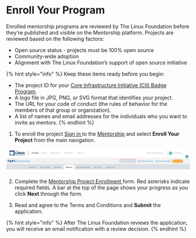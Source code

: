 # Enroll Your Program

Enrolled mentorship programs are reviewed by The Linux Foundation before they're published and visible on the Mentorship platform. Projects are reviewed based on the following factors: 

* Open source status - projects must be 100% open source 
* Community-wide adoption
* Alignment with The Linux Foundation’s support of open source initiative 

{% hint style="info" %}
Keep these items ready before you begin:

* The project ID for your [Core Infrastructure Initiative \(CII\) Badge Program](https://www.coreinfrastructure.org/programs/badge-program/).
* A logo file in JPG, PNG, or SVG format that identifies your project.
* The URL for your code of conduct \(the rules of behavior for the members of that group or organization\).
* A list of names and email addresses for the individuals who you want to invite as mentors.
{% endhint %}

1. To enroll the project [Sign in ](../../../sso/sign-in/)to the [Mentorship](https://people.communitybridge.org/) and select **Enroll Your Project** from the main navigation. 

![](../../../.gitbook/assets/enroll-your-program.png)

2. Complete the [Mentorship Project Enrollment ](mentorship-project-enrollment-form.md)form. Red asterisks indicate required fields. A bar at the top of the page shows your progress as you click **Next** through the form.

3. Read and agree to the Terms and Conditions and **Submit** the application.  
   

{% hint style="info" %}
After The Linux Foundation reviews the application, you will receive an email notification with a review decision. 
{% endhint %}

